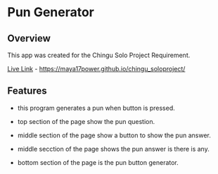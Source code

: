 # Pun Generator

## Overview

This app was created for the Chingu Solo Project Requirement.

[Live Link](https://maya17power.github.io/chingu_soloproject/) - https://maya17power.github.io/chingu_soloproject/

## Features

- this program generates a pun when button is pressed.

- top section of the page show the pun question.

- middle section of the page show a button to show the pun answer.

- middle secction of the page shows the pun answer is there is any.

- bottom section of the page is the pun button generator.
